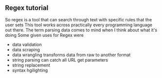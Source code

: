 ## Regex tutorial

So regex is a tool that can search through text with specific rules that the user sets
This tool works across practically every programming language out there. 
The term parsing data comes to mind when I think about what it's doing
Some given uses for Regex were 
- data validation
- data scraping
- data wrangling transforms data from raw to another format
- string parsing can catch all URL get parameters
- string replacement
- syntax hgilighting

